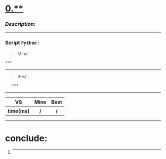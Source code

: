 
#  **[ 0.**](https://***)**

### *Description:*


---


### Script `Python` :

> Mine:
```
***
```
___

                        
> Best:
```
   ***
```
___
 

<table>
  <tr>
    <th>VS</th>
    <th>Mine</th>
    <th>Best</th>
  </tr>
    <tr>
    <th>time(ms)</th>
    <th>/</th>
    <th>/</th>
<table>

___

# conclude:
1. ***




        

